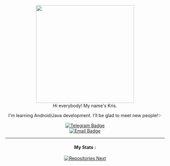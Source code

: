 <div id="header" align="center">
 <a href="https://github.com/unoth">
  <img src="https://64.media.tumblr.com/7056159fa5205b33b84a57a5c90cfe6a/tumblr_olyroujF3B1vcwcjeo1_500.gifv" width="310"/>
 </a>
</div>

<div id="header" align="center">
Hi everybody! My name's Kris.

I'm learning Android/Java development. I'll be glad to meet new people!✨
</div>

<div id="badges" align="center">
  <a href="https://t.me/notchristos">
   <img src="https://img.shields.io/badge/Telegram-5091CD?logo=telegram&logoColor=white" alt="Telegram Badge"/>
  </a>
  </div>

 <div id="badges" align="center">
   <a href="https://dk.mobdev@gmail.com">
   <img src="https://img.shields.io/badge/Email-E39186?logo=gmail&logoColor=white" alt="Email Badge"/>
  </a>
</div>

---------
<div id="stats" align="center">
 
####  My Stats :
 <a href="https://github.com/unoth?tab=repositories">
   <img src="https://github-readme-stats.vercel.app/api/top-langs/?username=unoth&layout=compact&bg_color=00000000"  alt="Repositories Next"/>
 </a>
</div>



